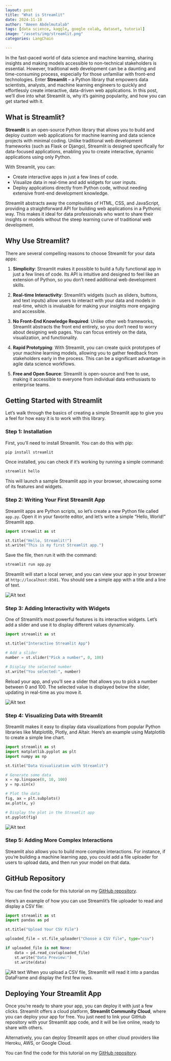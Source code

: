 ```yaml
---
layout: post
title: "What is Streamlit"
date: 2024-11-10
author: "Ameen Abdelmutalab"
tags: [data science, kaggle, google colab, dataset, tutorial]
image: "/assets/img/streamlit.png"
categories: LangChain

---
```




In the fast-paced world of data science and machine learning, sharing insights and making models accessible to non-technical stakeholders is essential. However, traditional web development can be a daunting and time-consuming process, especially for those unfamiliar with front-end technologies. Enter **Streamlit** – a Python library that empowers data scientists, analysts, and machine learning engineers to quickly and effortlessly create interactive, data-driven web applications. In this post, we’ll dive into what Streamlit is, why it’s gaining popularity, and how you can get started with it.

## What is Streamlit?

**Streamlit** is an open-source Python library that allows you to build and deploy custom web applications for machine learning and data science projects with minimal coding. Unlike traditional web development frameworks (such as Flask or Django), Streamlit is designed specifically for data-focused applications, enabling you to create interactive, dynamic applications using only Python.

With Streamlit, you can:
- Create interactive apps in just a few lines of code.
- Visualize data in real-time and add widgets for user inputs.
- Deploy applications directly from Python code, without needing extensive front-end development knowledge.

Streamlit abstracts away the complexities of HTML, CSS, and JavaScript, providing a straightforward API for building web applications in a Pythonic way. This makes it ideal for data professionals who want to share their insights or models without the steep learning curve of traditional web development.

## Why Use Streamlit?

There are several compelling reasons to choose Streamlit for your data apps:

1. **Simplicity**: Streamlit makes it possible to build a fully functional app in just a few lines of code. Its API is intuitive and designed to feel like an extension of Python, so you don’t need additional web development skills.

2. **Real-time Interactivity**: Streamlit’s widgets (such as sliders, buttons, and text inputs) allow users to interact with your data and models in real-time, which is invaluable for making your insights more engaging and accessible.

3. **No Front-End Knowledge Required**: Unlike other web frameworks, Streamlit abstracts the front end entirely, so you don’t need to worry about designing web pages. You can focus entirely on the data, visualization, and functionality.

4. **Rapid Prototyping**: With Streamlit, you can create quick prototypes of your machine learning models, allowing you to gather feedback from stakeholders early in the process. This can be a significant advantage in agile data science workflows.

5. **Free and Open Source**: Streamlit is open-source and free to use, making it accessible to everyone from individual data enthusiasts to enterprise teams.

## Getting Started with Streamlit

Let’s walk through the basics of creating a simple Streamlit app to give you a feel for how easy it is to work with this library.

### Step 1: Installation

First, you’ll need to install Streamlit. You can do this with pip:

```bash
pip install streamlit
```

Once installed, you can check if it’s working by running a simple command:

```bash
streamlit hello
```

This will launch a sample Streamlit app in your browser, showcasing some of its features and widgets.

### Step 2: Writing Your First Streamlit App

Streamlit apps are Python scripts, so let’s create a new Python file called `app.py`. Open it in your favorite editor, and let’s write a simple “Hello, World!” Streamlit app.

```python
import streamlit as st

st.title("Hello, Streamlit!")
st.write("This is my first Streamlit app.")
```

Save the file, then run it with the command:

```bash
streamlit run app.py
```

Streamlit will start a local server, and you can view your app in your browser at `http://localhost:8501`. You should see a simple app with a title and a line of text.

![Alt text](/assets/img/streamlit1.png)

### Step 3: Adding Interactivity with Widgets

One of Streamlit’s most powerful features is its interactive widgets. Let’s add a slider and use it to display different values dynamically.

```python
import streamlit as st

st.title("Interactive Streamlit App")

# Add a slider
number = st.slider("Pick a number", 0, 100)

# Display the selected number
st.write("You selected:", number)
```

Reload your app, and you’ll see a slider that allows you to pick a number between 0 and 100. The selected value is displayed below the slider, updating in real-time as you move it.

![Alt text](/assets/img/streamlit2.png)
### Step 4: Visualizing Data with Streamlit

Streamlit makes it easy to display data visualizations from popular Python libraries like Matplotlib, Plotly, and Altair. Here’s an example using Matplotlib to create a simple line chart.

```python
import streamlit as st
import matplotlib.pyplot as plt
import numpy as np

st.title("Data Visualization with Streamlit")

# Generate some data
x = np.linspace(0, 10, 100)
y = np.sin(x)

# Plot the data
fig, ax = plt.subplots()
ax.plot(x, y)

# Display the plot in the Streamlit app
st.pyplot(fig)
```
![Alt text](/assets/img/streamlit3.png)
### Step 5: Adding More Complex Interactions

Streamlit also allows you to build more complex interactions. For instance, if you’re building a machine learning app, you could add a file uploader for users to upload data, and then run your model on that data.

## GitHub Repository

You can find the code for this tutorial on my [GitHub repository](https://github.com/AminAbd/Blogs_Codes/tree/master/streamlit_Basics).


Here’s an example of how you can use Streamlit’s file uploader to read and display a CSV file:

```python
import streamlit as st
import pandas as pd

st.title("Upload Your CSV File")

uploaded_file = st.file_uploader("Choose a CSV file", type="csv")

if uploaded_file is not None:
    data = pd.read_csv(uploaded_file)
    st.write("Data Preview:")
    st.write(data)
```
![Alt text](/assets/img/streamlit4.png)
When you upload a CSV file, Streamlit will read it into a pandas DataFrame and display the first few rows.

## Deploying Your Streamlit App

Once you’re ready to share your app, you can deploy it with just a few clicks. Streamlit offers a cloud platform, **Streamlit Community Cloud**, where you can deploy your app for free. You just need to link your GitHub repository with your Streamlit app code, and it will be live online, ready to share with others.

Alternatively, you can deploy Streamlit apps on other cloud providers like Heroku, AWS, or Google Cloud.

You can find the code for this tutorial on my [GitHub repository](https://github.com/AminAbd/Blogs_Codes/tree/master/streamlit_Basics).

